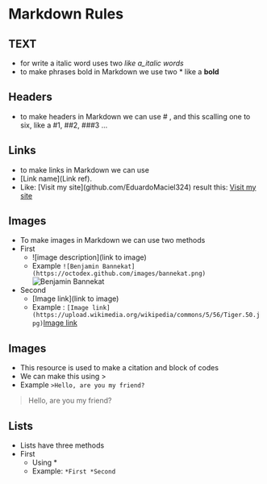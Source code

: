 # Markdown Rules

## TEXT

- for write a italic word uses two _like a_italic words_
- to make phrases bold in Markdown we use two \* like a **bold**

## Headers

- to make headers in Markdown we can use # , and this scalling one to six, like a #1, ##2, ###3 ...

## Links

- to make links in Markdown we can use
- \[Link name](Link ref).
- Like: \[Visit my site](github.com/EduardoMaciel324) result this: [Visit my site](github.com/EduardoMaciel324)

## Images

- To make images in Markdown we can use two methods
- First
  - ![image description]\(link to image)
  - Example `![Benjamin Bannekat](https://octodex.github.com/images/bannekat.png)` ![Benjamin Bannekat](https://octodex.github.com/images/bannekat.png)
- Second
  - \[Image link](link to image)
  - Example : `[Image link](https://upload.wikimedia.org/wikipedia/commons/5/56/Tiger.50.jpg)`[Image link](https://upload.wikimedia.org/wikipedia/commons/5/56/Tiger.50.jpg)

## Images

- This resource is used to make a citation and block of codes
- We can make this using >
- Example `>Hello, are you my friend?`

> Hello, are you my friend?

## Lists

- Lists have three methods
- First
  - Using \*
  - Example: `*First *Second`
